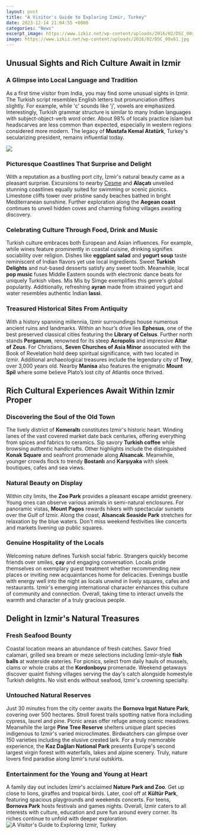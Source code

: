 ```yaml
---
layout: post
title: "A Visitor's Guide to Exploring Izmir, Turkey"
date: 2023-12-14 21:04:55 +0000
categories: "News"
excerpt_image: https://www.izkiz.net/wp-content/uploads/2016/02/DSC_00x61.jpg
image: https://www.izkiz.net/wp-content/uploads/2016/02/DSC_00x61.jpg
---
```


## Unusual Sights and Rich Culture Await in Izmir
### A Glimpse into Local Language and Tradition
As a first time visitor from India, you may find some unusual sights in Izmir. The Turkish script resembles English letters but pronunciation differs slightly. For example, while 'c' sounds like 'j', vowels are emphasized. Interestingly, Turkish grammar structure is similar to many Indian languages with subject-object-verb word order. About 98% of locals practice Islam but headscarves are less common than expected, especially in western regions considered more modern. The legacy of **Mustafa Kemal Atatürk**, Turkey's secularizing president, remains influential today. 

![](https://italiantripabroad.it/Blog/wp-content/uploads/2022/08/Best-view-of-Izmir-take-the-elevator-and-visit-the-incredile-view-from-the-top-of-the-city.jpg)
### Picturesque Coastlines That Surprise and Delight
With a reputation as a bustling port city, İzmir's natural beauty came as a pleasant surprise. Excursions to nearby [Cesme](https://jnewshub.github.io/2023-10-23-your-3-day-mumbai-itinerary-exploring-the-city-s-best-destinations/) and **Alaçatı** unveiled stunning coastlines equally suited for swimming or scenic picnics. Limestone cliffs tower over pristine sandy beaches bathed in bright Mediterranean sunshine. Further exploration along the **Aegean coast** continues to unveil hidden coves and charming fishing villages awaiting discovery.
### Celebrating Culture Through Food, Drink and Music 
Turkish culture embraces both European and Asian influences. For example, while wines feature prominently in coastal cuisine, drinking signifies sociability over religion. Dishes like **eggplant salad** and **yogurt soup** taste reminiscent of Indian flavors yet use local ingredients. Sweet **Turkish Delights** and nut-based desserts satisfy any sweet tooth. Meanwhile, local **pop music** fuses Middle Eastern sounds with electronic dance beats for uniquely Turkish vibes. Mis Mis by Simge exemplifies this genre's global popularity. Additionally, refreshing **ayran** made from strained yogurt and water resembles authentic Indian **lassi**.
### Treasured Historical Sites From Antiquity 
With a history spanning millennia, Izmir surroundings house numerous ancient ruins and landmarks. Within an hour’s drive lies **Ephesus**, one of the best preserved classical cities featuring the **Library of Celsus**. Further north stands **Pergamum**, renowned for its steep **Acropolis** and impressive **Altar of Zeus**. For Christians, **Seven Churches of Asia Minor** associated with the Book of Revelation hold deep spiritual significance, with two located in Izmir. Additional archaeological treasures include the legendary city of **Troy**, over 3,000 years old. Nearby **Manisa** also features the enigmatic **Mount Spil** where some believe Plato’s lost city of Atlantis once thrived.   
## Rich Cultural Experiences Await Within Izmir Proper
### Discovering the Soul of the Old Town 
The lively district of **Kemeraltı** constitutes Izmir's historic heart. Winding lanes of the vast covered market date back centuries, offering everything from spices and fabrics to ceramics. Sip savory **Turkish coffee** while browsing authentic handicrafts. Other highlights include the distinguished **Konak Square** and seafront promenade along **Alsancak**. Meanwhile, younger crowds flock to trendy **Bostanlı** and **Karşıyaka** with sleek boutiques, cafes and sea views.  
### Natural Beauty on Display
Within city limits, the **Zoo Park** provides a pleasant escape amidst greenery. Young ones can observe various animals in semi-natural enclosures. For panoramic vistas, **Mount Pagos** rewards hikers with spectacular sunsets over the Gulf of Izmir. Along the coast, **Alsancak Seaside Park** stretches for relaxation by the blue waters. Don't miss weekend festivities like concerts and markets livening up public squares.   
### Genuine Hospitality of the Locals  
Welcoming nature defines Turkish social fabric. Strangers quickly become friends over smiles, **çay** and engaging conversation. Locals pride themselves on exemplary guest treatment whether recommending new places or inviting new acquaintances home for delicacies. Evenings bustle with energy well into the night as locals unwind in lively squares, cafes and restaurants. Izmir's emerging international character enhances this culture of community and connection. Overall, taking time to interact unveils the warmth and character of a truly gracious people.
## Delight in Izmir's Natural Treasures
### Fresh Seafood Bounty 
Coastal location means an abundance of fresh catches. Savor fried calamari, grilled sea bream or meze selections including İzmir-style **fish balls** at waterside eateries. For picnics, select from daily hauls of mussels, clams or whole crabs at the **Kordonboyu** promenade. Weekend getaways discover quaint fishing villages serving the day's catch alongside homestyle Turkish delights. No visit ends without seafood, Izmir's crowning specialty. 
### Untouched Natural Reserves  
Just 30 minutes from the city center awaits the **Bornova Irgat Nature Park**, covering over 500 hectares. Stroll forest trails spotting native flora including cypress, laurel and pine. Picnic areas offer refuge among scenic meadows. Meanwhile the large **Pine Tree Reserve** shelters unique plant species indigenous to Izmir's varied microclimates. Birdwatchers can glimpse over 150 varieties including the elusive crested lark. For a truly memorable experience, the **Kaz Dağları National Park** presents Europe's second largest virgin forest with waterfalls, lakes and alpine scenery. Truly, nature lovers find paradise along İzmir's rural outskirts.
### Entertainment for the Young and Young at Heart
A family day out includes İzmir's acclaimed **Nature Park and Zoo**. Get up close to lions, giraffes and tropical birds. Later, cool off at **Kültür Park**, featuring spacious playgrounds and weekends concerts. For teens, **Bornova Park** hosts festivals and games nights. Overall, İzmir caters to all interests with culture, education and pure fun around every corner. Its riches continue to unfold with deeper exploration.
![A Visitor's Guide to Exploring Izmir, Turkey](https://www.izkiz.net/wp-content/uploads/2016/02/DSC_00x61.jpg)